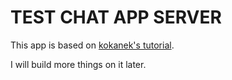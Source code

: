 # TEST CHAT APP SERVER
This app is based on [kokanek's tutorial](https://github.com/kokanek/web-socket-chat).

I will build more things on it later.